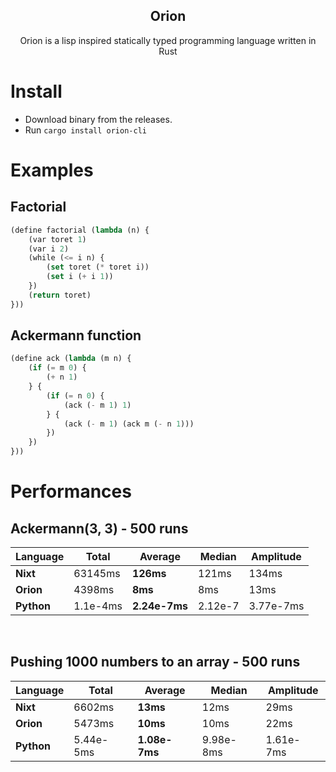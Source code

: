 <div align="center">

  Orion
  ---
  Orion is a lisp inspired statically typed programming language written in Rust

</div>

# Install

- Download binary from the releases.
- Run `cargo install orion-cli`

# Examples

## Factorial

```lisp
(define factorial (lambda (n) {
    (var toret 1)
    (var i 2)
    (while (<= i n) {
        (set toret (* toret i))
        (set i (+ i 1))
    })
    (return toret)
}))
```

## Ackermann function

```lisp
(define ack (lambda (m n) {
    (if (= m 0) {
        (+ n 1)
    } {
        (if (= n 0) {
            (ack (- m 1) 1)
        } {
            (ack (- m 1) (ack m (- n 1)))
        })
    })
}))
```

# Performances

## Ackermann(3, 3) - 500 runs

| Language |  Total  | Average | Median | Amplitude |
|----------|---------|---------|--------|-----------|
|   **Nixt**   | 63145ms |  **126ms**  |  121ms |   134ms   |
|**Orion** |  4398ms |   **8ms**   |   8ms  |  13ms         |
|**Python**| 1.1e-4ms | **2.24e-7ms** | 2.12e-7 | 3.77e-7ms

<br>

## Pushing 1000 numbers to an array - 500 runs

| Language |  Total  | Average | Median | Amplitude |
|----------|---------|---------|--------|-----------|
|   **Nixt**   | 6602ms |  **13ms**  |  12ms |   29ms   |
|**Orion** |  5473ms |   **10ms**   |   10ms  |  22ms         |
|**Python**| 5.44e-5ms | **1.08e-7ms** | 9.98e-8ms| 1.61e-7ms